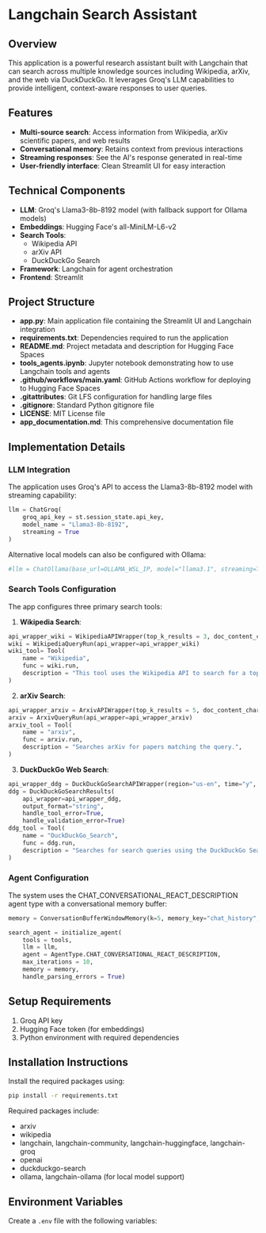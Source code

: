 # Langchain Search Assistant

## Overview
This application is a powerful research assistant built with Langchain that can search across multiple knowledge sources including Wikipedia, arXiv, and the web via DuckDuckGo. It leverages Groq's LLM capabilities to provide intelligent, context-aware responses to user queries.

## Features
- **Multi-source search**: Access information from Wikipedia, arXiv scientific papers, and web results
- **Conversational memory**: Retains context from previous interactions
- **Streaming responses**: See the AI's response generated in real-time
- **User-friendly interface**: Clean Streamlit UI for easy interaction

## Technical Components
- **LLM**: Groq's Llama3-8b-8192 model (with fallback support for Ollama models)
- **Embeddings**: Hugging Face's all-MiniLM-L6-v2
- **Search Tools**:
  - Wikipedia API
  - arXiv API
  - DuckDuckGo Search
- **Framework**: Langchain for agent orchestration
- **Frontend**: Streamlit

## Project Structure
- **app.py**: Main application file containing the Streamlit UI and Langchain integration
- **requirements.txt**: Dependencies required to run the application
- **README.md**: Project metadata and description for Hugging Face Spaces
- **tools_agents.ipynb**: Jupyter notebook demonstrating how to use Langchain tools and agents
- **.github/workflows/main.yaml**: GitHub Actions workflow for deploying to Hugging Face Spaces
- **.gitattributes**: Git LFS configuration for handling large files
- **.gitignore**: Standard Python gitignore file
- **LICENSE**: MIT License file
- **app_documentation.md**: This comprehensive documentation file

## Implementation Details

### LLM Integration
The application uses Groq's API to access the Llama3-8b-8192 model with streaming capability:

```python
llm = ChatGroq(
    groq_api_key = st.session_state.api_key, 
    model_name = "Llama3-8b-8192", 
    streaming = True
)
```

Alternative local models can also be configured with Ollama:
```python
#llm = ChatOllama(base_url=OLLAMA_WSL_IP, model="llama3.1", streaming=True)
```

### Search Tools Configuration
The app configures three primary search tools:

1. **Wikipedia Search**:
```python
api_wrapper_wiki = WikipediaAPIWrapper(top_k_results = 3, doc_content_chars_max=10000)
wiki = WikipediaQueryRun(api_wrapper=api_wrapper_wiki)
wiki_tool= Tool(
    name = "Wikipedia",
    func = wiki.run,
    description = "This tool uses the Wikipedia API to search for a topic."
)
```

2. **arXiv Search**:
```python
api_wrapper_arxiv = ArxivAPIWrapper(top_k_results = 5, doc_content_chars_max=10000)
arxiv = ArxivQueryRun(api_wrapper=api_wrapper_arxiv)
arxiv_tool = Tool(
    name = "arxiv",
    func = arxiv.run,
    description = "Searches arXiv for papers matching the query.",
)
```

3. **DuckDuckGo Web Search**:
```python
api_wrapper_ddg = DuckDuckGoSearchAPIWrapper(region="us-en", time="y", max_results=10)
ddg = DuckDuckGoSearchResults(
    api_wrapper=api_wrapper_ddg,
    output_format="string",
    handle_tool_error=True,
    handle_validation_error=True)
ddg_tool = Tool(
    name = "DuckDuckGo_Search",
    func = ddg.run,
    description = "Searches for search queries using the DuckDuckGo Search engine."
)
```

### Agent Configuration
The system uses the CHAT_CONVERSATIONAL_REACT_DESCRIPTION agent type with a conversational memory buffer:

```python
memory = ConversationBufferWindowMemory(k=5, memory_key="chat_history", return_messages=True)

search_agent = initialize_agent(
    tools = tools,
    llm = llm,
    agent = AgentType.CHAT_CONVERSATIONAL_REACT_DESCRIPTION,
    max_iterations = 10,
    memory = memory,
    handle_parsing_errors = True)
```

## Setup Requirements
1. Groq API key
2. Hugging Face token (for embeddings)
3. Python environment with required dependencies

## Installation Instructions
Install the required packages using:

```bash
pip install -r requirements.txt
```

Required packages include:
- arxiv
- wikipedia
- langchain, langchain-community, langchain-huggingface, langchain-groq
- openai
- duckduckgo-search
- ollama, langchain-ollama (for local model support)

## Environment Variables
Create a `.env` file with the following variables: